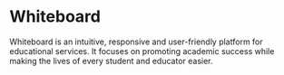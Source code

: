 # Whiteboard

Whiteboard is an intuitive, responsive and user-friendly platform for educational services. It focuses on promoting academic success while making the lives of every student and educator easier.
